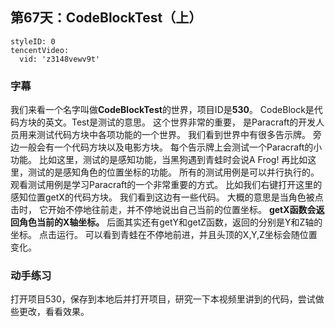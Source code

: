 ## 第67天：CodeBlockTest（上）

```@TencentVideo
styleID: 0
tencentVideo:
  vid: 'z3148vewv9t'

```


### 字幕

我们来看一个名字叫做**CodeBlockTest**的世界，项目ID是**530**。
CodeBlock是代码方块的英文。Test是测试的意思。
这个世界非常的重要，
是Paracraft的开发人员用来测试代码方块中各项功能的一个世界。
我们看到世界中有很多告示牌。
旁边一般会有一个代码方块以及电影方块。
每个告示牌上会测试一个Paracraft的小功能。
比如这里，测试的是感知功能，当黑狗遇到青蛙时会说A Frog!
再比如这里，测试的是感知角色的位置坐标的功能。
所有的测试用例是可以并行执行的。
观看测试用例是学习Paracraft的一个非常重要的方式。
比如我们右键打开这里的感知位置getX的代码方块。
我们看到这边有一些代码。
大概的意思是当角色被点击时，
它开始不停地往前走，并不停地说出自己当前的位置坐标。
**getX函数会返回角色当前的X轴坐标。**
后面其实还有getY和getZ函数，返回的分别是Y和Z轴的坐标。
点击运行。
可以看到青蛙在不停地前进，并且头顶的X,Y,Z坐标会随位置变化。

### 动手练习
打开项目530，保存到本地后并打开项目，研究一下本视频里讲到的代码，尝试做些更改，看看效果。